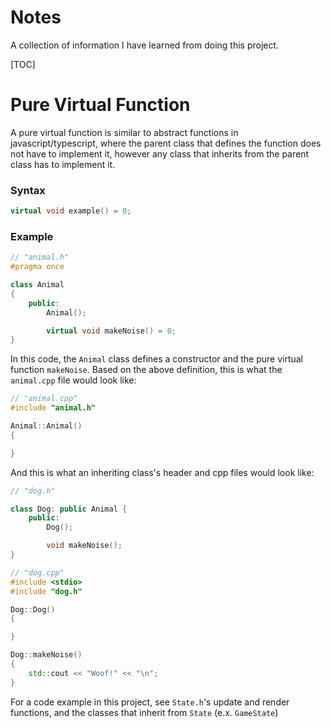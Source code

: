 # Notes

A collection of information I have learned from doing this project.

[TOC]

# Pure Virtual Function

A pure virtual function is similar to abstract functions in javascript/typescript, where the parent class that defines the function does not have to implement it, however any class that inherits from the parent class has to implement it.

### Syntax

```cpp
virtual void example() = 0;
```

### Example

```cpp
// "animal.h"
#pragma once

class Animal
{
    public:
        Animal();

        virtual void makeNoise() = 0;
}
```

In this code, the `Animal` class defines a constructor and the pure virtual function `makeNoise`. Based on the above definition, this is what the `animal.cpp` file would look like:

```cpp
// "animal.cpp"
#include "animal.h"

Animal::Animal()
{

}
```

And this is what an inheriting class's header and cpp files would look like:

```cpp
// "dog.h"

class Dog: public Animal {
    public:
        Dog();

        void makeNoise();
}
```

```cpp
// "dog.cpp"
#include <stdio>
#include "dog.h"

Dog::Dog()
{

}

Dog::makeNoise()
{
    std::cout << "Woof!" << "\n";
}
```

For a code example in this project, see `State.h`'s update and render functions, and the classes that inherit from `State` (e.x. `GameState`)
